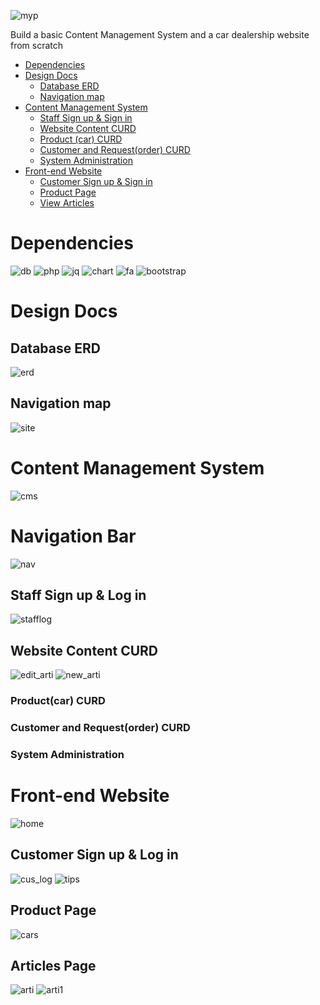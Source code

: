 ![myp](https://badgen.net/badge/2017/Archived/?color=grey&icon=github)

Build a basic Content Management System and a car dealership website from scratch

- [Dependencies](#dependencies)
- [Design Docs](#design)
  - [Database ERD](#erd)
  - [Navigation map](#nav)
- [Content Management System](#cms)
  - [Staff Sign up & Sign in](#cmslog)
  - [Website Content CURD](#content)
  - [Product (car) CURD](#car)
  - [Customer and Request(order) CURD](#cus)
  - [System Administration](#sys)
- [Front-end Website](#web)
  - [Customer Sign up & Sign in](#cuslog)
  - [Product Page](#product)
  - [View Articles](#articles)
  

# Dependencies
![db](https://badgen.net/badge/MariaDB/v10.3.16/?color=pink)
![php](https://badgen.net/badge/PHP/v7.1.30/?color=pink)
![jq](https://badgen.net/badge/jQuery/v3.2.1/?color=yellow)
![chart](https://badgen.net/badge/Chart.js/v2.5.0/?color=yellow)
![fa](https://badgen.net/badge/FontAwesome.css/v4.7.0/?color=blue)
![bootstrap](https://badgen.net/badge/Bootstrap/v3.3.7/?color=green)

<a name="design"></a>
# Design Docs
<a name="erd"></a>
## Database ERD
![erd](/design/ERD.jpg)

<a name="nav"></a>
## Navigation map
![site](/design/Sitemap.png)

<a name="cms"></a>
# Content Management System
![cms](/design/screenshots/2017-03-05_183204.jpg)
# Navigation Bar
![nav](/design/screenshots/admin_nav.png)

<a name="cmslog"></a>
## Staff Sign up & Log in
![stafflog](/design/screenshots/admin_login_detail.png)

<a name="content"></a>
## Website Content CURD
![edit_arti](/design/screenshots/edit_articles.jpg)
![new_arti](/design/screenshots/new_articles.png)
<a name="car"></a>
### Product(car) CURD
<a name="cus"></a>
### Customer and Request(order) CURD
<a name="sys"></a>
### System Administration

<a name="web"></a>
# Front-end Website
![home](/design/screenshots/homepage1.jpg)

<a name="cuslog"></a>
## Customer Sign up & Log in
![cus_log](/design/screenshots/login-sign.png)
![tips](/design/screenshots/tips.png)

<a name="product"></a>
## Product Page
![cars](/design/screenshots/cars.png)

<a name="articles"></a>
## Articles Page
![arti](/design/screenshots/articles.png)
![arti1](/design/screenshots/font-size.png)



